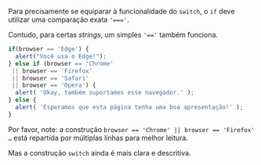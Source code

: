 Para precisamente se equiparar à funcionalidade do `switch`, o `if` deve utilizar uma comparação exata `'==='`.

Contudo, para certas *strings*, um simples `'=='` também funciona.

```js no-beautify
if(browser == 'Edge') {
  alert("Você usa o Edge!");
} else if (browser == 'Chrome'
 || browser == 'Firefox'
 || browser == 'Safari'
 || browser == 'Opera') {
  alert( 'Okay, também suportamos esse navegador.' );
} else {
  alert( 'Esperamos que esta página tenha uma boa apresentação!' );
}
```

Por favor, note: a construção `browser == 'Chrome' || browser == 'Firefox' …` está repartida por múltiplas linhas para melhor leitura.

Mas a construção `switch` ainda é mais clara e descritiva.
